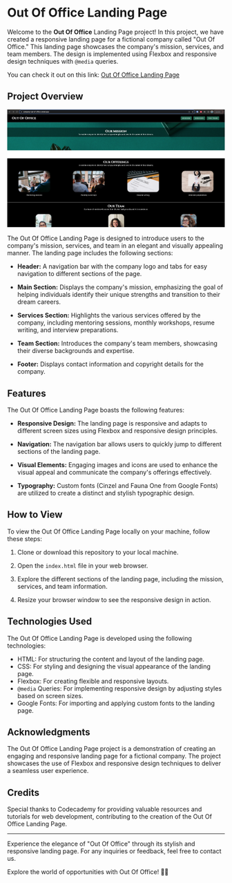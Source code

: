 # Out Of Office Landing Page

Welcome to the **Out Of Office** Landing Page project! In this project, we have created a responsive landing page for a fictional company called "Out Of Office." This landing page showcases the company's mission, services, and team members. The design is implemented using Flexbox and responsive design techniques with `@media` queries.

You can check it out on this link: [Out Of Office Landing Page](https://company-out-of-office.vercel.app/) 

## Project Overview

![Screenshot](OOO.png)

The Out Of Office Landing Page is designed to introduce users to the company's mission, services, and team in an elegant and visually appealing manner. The landing page includes the following sections:

- **Header:** A navigation bar with the company logo and tabs for easy navigation to different sections of the page.

- **Main Section:** Displays the company's mission, emphasizing the goal of helping individuals identify their unique strengths and transition to their dream careers.

- **Services Section:** Highlights the various services offered by the company, including mentoring sessions, monthly workshops, resume writing, and interview preparations.

- **Team Section:** Introduces the company's team members, showcasing their diverse backgrounds and expertise.

- **Footer:** Displays contact information and copyright details for the company.

## Features

The Out Of Office Landing Page boasts the following features:

- **Responsive Design:** The landing page is responsive and adapts to different screen sizes using Flexbox and responsive design principles.

- **Navigation:** The navigation bar allows users to quickly jump to different sections of the landing page.

- **Visual Elements:** Engaging images and icons are used to enhance the visual appeal and communicate the company's offerings effectively.

- **Typography:** Custom fonts (Cinzel and Fauna One from Google Fonts) are utilized to create a distinct and stylish typographic design.

## How to View

To view the Out Of Office Landing Page locally on your machine, follow these steps:

1. Clone or download this repository to your local machine.

2. Open the `index.html` file in your web browser.

3. Explore the different sections of the landing page, including the mission, services, and team information.

4. Resize your browser window to see the responsive design in action.

## Technologies Used

The Out Of Office Landing Page is developed using the following technologies:

- HTML: For structuring the content and layout of the landing page.
- CSS: For styling and designing the visual appearance of the landing page.
- Flexbox: For creating flexible and responsive layouts.
- `@media` Queries: For implementing responsive design by adjusting styles based on screen sizes.
- Google Fonts: For importing and applying custom fonts to the landing page.

## Acknowledgments

The Out Of Office Landing Page project is a demonstration of creating an engaging and responsive landing page for a fictional company. The project showcases the use of Flexbox and responsive design techniques to deliver a seamless user experience.

## Credits

Special thanks to Codecademy for providing valuable resources and tutorials for web development, contributing to the creation of the Out Of Office Landing Page.

---

Experience the elegance of "Out Of Office" through its stylish and responsive landing page. For any inquiries or feedback, feel free to contact us.

Explore the world of opportunities with Out Of Office! 🌟✨

